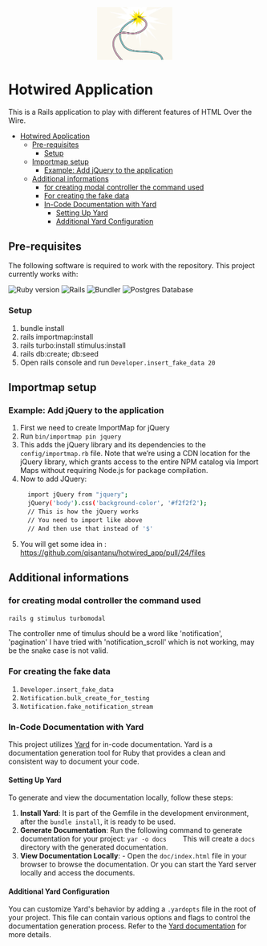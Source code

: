<p align="center">
  <img src="public/welcome_readme.jpg" alt="Hotwire Logo" width="150"/>
</p>

# Hotwired Application
This is a Rails application to play with different features of HTML Over the Wire.

- [Hotwired Application](#hotwired-application)
  - [Pre-requisites](#pre-requisites)
    - [Setup](#setup)
  - [Importmap setup](#importmap-setup)
    - [Example: Add jQuery to the application](#example-add-jquery-to-the-application)
  - [Additional informations](#additional-informations)
    - [for creating modal controller the command used](#for-creating-modal-controller-the-command-used)
    - [For creating the fake data](#for-creating-the-fake-data)
    - [In-Code Documentation with Yard](#in-code-documentation-with-yard)
      - [Setting Up Yard](#setting-up-yard)
      - [Additional Yard Configuration](#additional-yard-configuration)

## Pre-requisites

The following software is required to work with the repository.
This project currently works with:

![Ruby version](https://img.shields.io/static/v1?label=JRuby&message=3.2.2&color=red&&style=for-the-badge)
![Rails](https://img.shields.io/static/v1?label=Rails&message=7.1.3&color=9C312A&&style=for-the-badge)
![Bundler](https://img.shields.io/static/v1?label=Bundler&message=2.3.4&color=f77b07&&style=for-the-badge)
![Postgres Database](https://img.shields.io/static/v1?label=Postgres&message=16&color=green&style=for-the-badge)

### Setup ###

1. bundle install
2. rails importmap:install
3. rails turbo:install stimulus:install
4. rails db:create; db:seed
5. Open rails console and run `Developer.insert_fake_data 20`

## Importmap setup
### Example: Add jQuery to the application
1. First we need to create ImportMap for jQuery
2. Run `bin/importmap pin jquery`
3. This adds the jQuery library and its dependencies to the `config/importmap.rb` file. Note that we’re using a CDN location for the jQuery library, which grants access to the entire NPM catalog via Import Maps without requiring Node.js for package compilation.
4. Now to add JQuery: 
   ```bash
     import jQuery from "jquery";
     jQuery('body').css('background-color', '#f2f2f2');
     // This is how the jQuery works
     // You need to import like above
     // And then use that instead of '$'
   ```
5. You will get some idea in : https://github.com/qisantanu/hotwired_app/pull/24/files

## Additional informations

### for creating modal controller the command used
  `rails g stimulus turbomodal`

The controller nme of timulus should be a word like 'notification', 'pagination'
I have tried with 'notification_scroll' which is not working, may be the snake case is not valid.

### For creating the fake data
1. `Developer.insert_fake_data`
2. `Notification.bulk_create_for_testing`
3. `Notification.fake_notification_stream`

### In-Code Documentation with Yard

This project utilizes [Yard](https://yardoc.org/) for in-code documentation. Yard is a documentation generation tool for Ruby that provides a clean and consistent way to document your code.

#### Setting Up Yard

To generate and view the documentation locally, follow these steps:

1. **Install Yard**: It is part of the Gemfile in the development environment, after the `bundle install`, it is ready to be used.
2. **Generate Documentation**: Run the following command to generate documentation for your project:     ```yar -o docs    ```     This will create a `docs` directory with the generated documentation.
3. **View Documentation Locally**:     - Open the `doc/index.html` file in your browser to browse the documentation. Or you can start the Yard server locally and access the documents.

#### Additional Yard Configuration

You can customize Yard's behavior by adding a `.yardopts` file in the root of your project. This file can contain various options and flags to control the documentation generation process. Refer to the [Yard documentation](https://yardoc.org/docs/yard/file-format.html) for more details.
